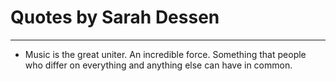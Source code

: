 # Quotes by Sarah Dessen

---

- Music is the great uniter. An incredible force. Something that people who differ on everything and anything else can have in common.
